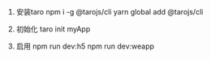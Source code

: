 1. 安装taro
npm i -g @tarojs/cli
yarn global add @tarojs/cli

2. 初始化
taro init myApp

3. 启用
npm run dev:h5
npm run dev:weapp